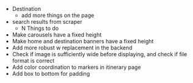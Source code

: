 - Destination
  - add more things on the page
- search results from scraper
  - N Things to do
- Make carousels have a fixed height
- Make home and destination banners have a fixed height
- Add more robust w replacement in the backend
- Check if image is sufficiently wide before displaying, and check if file format is correct
- Add color coordination to markers in itinerary page
- Add box to bottom for padding